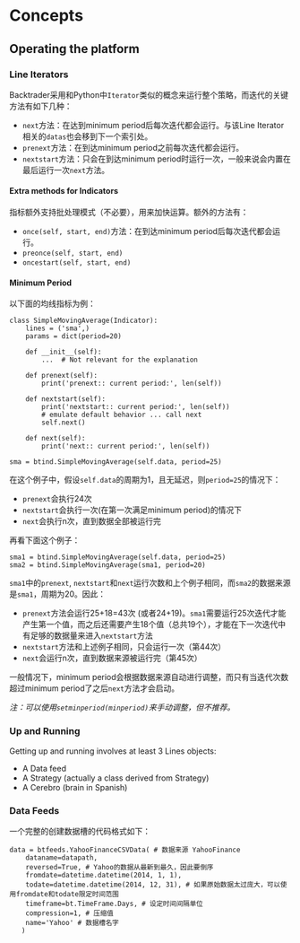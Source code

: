 # Concepts

## Operating the platform

### Line Iterators

Backtrader采用和Python中`Iterator`类似的概念来运行整个策略，而迭代的关键方法有如下几种：

+ `next`方法：在达到minimum period后每次迭代都会运行。与该Line Iterator相关的`datas`也会移到下一个索引处。
+ `prenext`方法：在到达minimum period之前每次迭代都会运行。
+ `nextstart`方法：只会在到达minimum period时运行一次，一般来说会内置在最后运行一次`next`方法。

#### Extra methods for Indicators

指标额外支持批处理模式（不必要），用来加快运算。额外的方法有：

+ `once(self, start, end)`方法：在到达minimum period后每次迭代都会运行。
+ `preonce(self, start, end)`
+ `oncestart(self, start, end)`

#### Minimum Period

以下面的均线指标为例：

```
class SimpleMovingAverage(Indicator):
    lines = ('sma',)
    params = dict(period=20)

    def __init__(self):
        ...  # Not relevant for the explanation

    def prenext(self):
        print('prenext:: current period:', len(self))

    def nextstart(self):
        print('nextstart:: current period:', len(self))
        # emulate default behavior ... call next
        self.next()

    def next(self):
        print('next:: current period:', len(self))

sma = btind.SimpleMovingAverage(self.data, period=25)
```

在这个例子中，假设`self.data`的周期为1，且无延迟，则`period=25`的情况下：

+ `prenext`会执行24次
+ `nextstart`会执行一次(在第一次满足minimum period)的情况下
+ `next`会执行n次，直到数据全部被运行完

再看下面这个例子：
```
sma1 = btind.SimpleMovingAverage(self.data, period=25)
sma2 = btind.SimpleMovingAverage(sma1, period=20)
```

`sma1`中的`prenext`, `nextstart`和`next`运行次数和上个例子相同，而`sma2`的数据来源是`sma1`，周期为20。因此：

+ `prenext`方法会运行25+18=43次 (或者24+19)。`sma1`需要运行25次迭代才能产生第一个值，而之后还需要产生18个值（总共19个），才能在下一次迭代中有足够的数据量来进入`nextstart`方法
+ `nextstart`方法和上述例子相同，只会运行一次（第44次）
+ `next`会运行n次，直到数据来源被运行完（第45次）

一般情况下，minimum period会根据数据来源自动进行调整，而只有当迭代次数超过minimum period了之后`next`方法才会启动。

*注：可以使用`setminperiod(minperiod)`来手动调整，但不推荐。*

### Up and Running

Getting up and running involves at least 3 Lines objects:

+ A Data feed
+ A Strategy (actually a class derived from Strategy)
+ A Cerebro (brain in Spanish)

### Data Feeds

一个完整的创建数据槽的代码格式如下：

```
data = btfeeds.YahooFinanceCSVData( # 数据来源 YahooFinance
    dataname=datapath,
    reversed=True, # Yahoo的数据从最新到最久，因此要倒序
    fromdate=datetime.datetime(2014, 1, 1),
    todate=datetime.datetime(2014, 12, 31), # 如果原始数据太过庞大，可以使用fromdate和todate限定时间范围
    timeframe=bt.TimeFrame.Days, # 设定时间间隔单位
    compression=1, # 压缩值
    name='Yahoo' # 数据槽名字
   )
```

